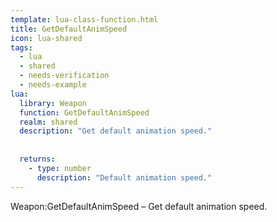 ```yaml
---
template: lua-class-function.html
title: GetDefaultAnimSpeed
icon: lua-shared
tags:
  - lua
  - shared
  - needs-verification
  - needs-example
lua:
  library: Weapon
  function: GetDefaultAnimSpeed
  realm: shared
  description: "Get default animation speed."
  
  
  returns:
    - type: number
      description: "Default animation speed."
---
```


<div class="lua__search__keywords">
Weapon:GetDefaultAnimSpeed &#x2013; Get default animation speed.
</div>
